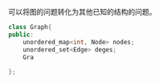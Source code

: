 可以将图的问题转化为其他已知的结构的问题。

```cpp
class Graph{
public:
    unordered_map<int, Node> nodes;
    unordered_set<Edge> deges;
    Gra
    
};
```